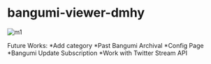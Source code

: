 # bangumi-viewer-dmhy

![m1](https://holland.pk/uptow/i4/536c9562f0455072de7c1a6b55e367ea.png)

Future Works:
  *Add category
  *Past Bangumi Archival
  *Config Page
  *Bangumi Update Subscription
  *Work with Twitter Stream API
